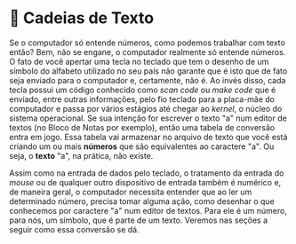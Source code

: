 # 🧵 Cadeias de Texto

Se o computador só entende números, como podemos trabalhar com texto então? Bem, não se engane, o computador realmente só entende números. O fato de você apertar uma tecla no teclado que tem o desenho de um símbolo do alfabeto utilizado no seu país não garante que é isto que de fato seja enviado para o computador e, certamente, não é. Ao invés disso, cada tecla possui um código conhecido como _scan code_ ou _make code_ que é enviado, entre outras informações, pelo fio teclado para a placa-mãe do computador e passa por vários estágios até chegar ao _kernel_, o núcleo do sistema operacional. Se sua intenção for escrever o texto "a" num editor de textos (no Bloco de Notas por exemplo), então uma tabela de conversão entra em jogo. Essa tabela vai armazenar no arquivo de texto que você está criando um ou mais **números** que são  equivalentes ao caractere "a". Ou seja, o **texto** "a", na prática, não existe.

Assim como na entrada de dados pelo teclado, o tratamento da entrada do _mouse_ ou de qualquer outro dispositivo de entrada também é numérico e, de maneira geral, o computador necessita entender que ao ler um determinado número, precisa tomar alguma ação, como desenhar o que conhecemos por caractere "a" num editor de textos. Para ele é um número, para nós, um símbolo, que é parte de um texto. Veremos nas seções a seguir como essa conversão se dá.
